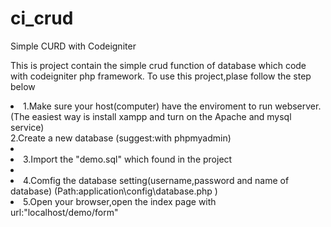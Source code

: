 # ci_crud
Simple CURD with Codeigniter 

This is project contain the simple crud function of database which code with codeigniter php framework.
To use this project,plase follow the step below
<li>
1.Make sure your host(computer) have the enviroment to run webserver.(The easiest way is install xampp and turn on the Apache and mysql service) 
</li>
</li>
2.Create a new database (suggest:with phpmyadmin) 
<li>
<li>
3.Import the "demo.sql" which found in the project<li>
</li>
<li>
4.Comfig the database setting(username,password and name of database) (Path:application\config\database.php ) 
</li>
<li>
5.Open your browser,open the index page with url:"localhost/demo/form"
</li>
